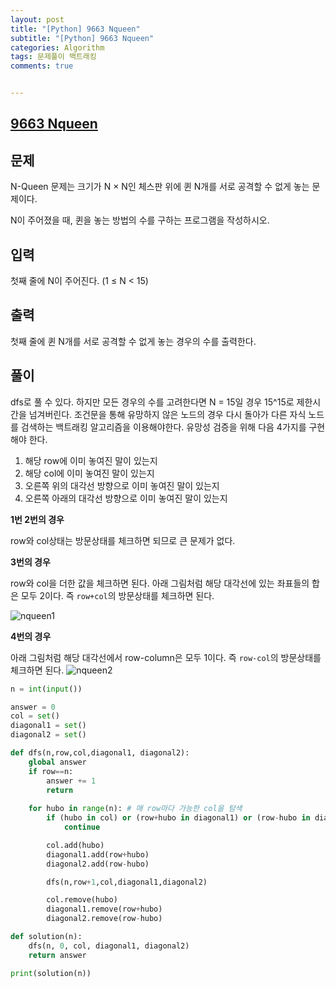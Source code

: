 ```yaml
---
layout: post
title: "[Python] 9663 Nqueen"
subtitle: "[Python] 9663 Nqueen"
categories: Algorithm
tags: 문제풀이 백트래킹
comments: true


---
```

## [9663 Nqueen](https://www.acmicpc.net/problem/9663)

## 문제
N-Queen 문제는 크기가 N × N인 체스판 위에 퀸 N개를 서로 공격할 수 없게 놓는 문제이다.

N이 주어졌을 때, 퀸을 놓는 방법의 수를 구하는 프로그램을 작성하시오.

## 입력

첫째 줄에 N이 주어진다. (1 ≤ N < 15)

## 출력

첫째 줄에 퀸 N개를 서로 공격할 수 없게 놓는 경우의 수를 출력한다.

## 풀이

dfs로 풀 수 있다. 하지만 모든 경우의 수를 고려한다면 N = 15일 경우 15^15로 제한시간을 넘겨버린다. 조건문을 통해 유망하지 않은 노드의 경우 다시 돌아가 다른 자식 노드를 검색하는 백트래킹 알고리즘을 이용해야한다. 유망성 검증을 위해 다음 4가지를 구현해야 한다. 

1. 해당 row에 이미 놓여진 말이 있는지
2. 해당 col에 이미 놓여진 말이 있는지
3. 오른쪽 위의 대각선 방향으로 이미 놓여진 말이 있는지
4. 오른쪽 아래의 대각선 방향으로 이미 놓여진 말이 있는지

**1번 2번의 경우**

row와 col상태는 방문상태를 체크하면 되므로 큰 문제가 없다.

**3번의 경우**

row와 col을 더한 값을 체크하면 된다.
아래 그림처럼 해당 대각선에 있는 좌표들의 합은 모두 2이다. 즉 `row+col`의 방문상태를 체크하면 된다.  

![nqueen1](https://yunsikus.github.io/assets/img/post_img/nqueen1.jpg)


**4번의 경우**

아래 그림처럼 해당 대각선에서 row-column은 모두 1이다. 즉 `row-col`의 방문상태를 체크하면 된다. 
![nqueen2](https://yunsikus.github.io/assets/img/post_img/nqueen2.jpg)


```python
n = int(input())

answer = 0
col = set()
diagonal1 = set()
diagonal2 = set()

def dfs(n,row,col,diagonal1, diagonal2):
    global answer
    if row==n:
        answer += 1
        return
    
    for hubo in range(n): # 매 row마다 가능한 col을 탐색
        if (hubo in col) or (row+hubo in diagonal1) or (row-hubo in diagonal2):
            continue

        col.add(hubo)
        diagonal1.add(row+hubo)
        diagonal2.add(row-hubo)

        dfs(n,row+1,col,diagonal1,diagonal2)

        col.remove(hubo)
        diagonal1.remove(row+hubo)
        diagonal2.remove(row-hubo)

def solution(n):
    dfs(n, 0, col, diagonal1, diagonal2)
    return answer

print(solution(n))
```
